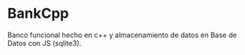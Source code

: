 # BankCpp
Banco funcional hecho en c++ y almacenamiento de datos en Base de Datos con JS (sqlite3).
